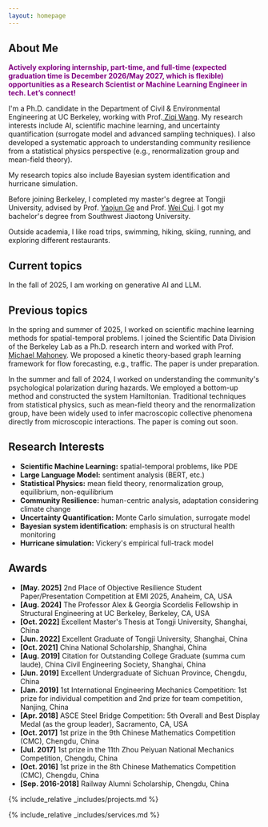 ```yaml
---
layout: homepage
---
```


## About Me
<span style="color:purple; font-weight:bold;">
Actively exploring internship, part-time, and full-time (expected graduation time is December 2026/May 2027, which is flexible) opportunities as a Research Scientist or Machine Learning Engineer in tech. Let’s connect!
</span>

I'm a Ph.D. candidate in the Department of Civil & Environmental Engineering at UC Berkeley, working with Prof.<a href="https://ce.berkeley.edu/people/faculty/ziqiwang" target="_blank"> Ziqi Wang</a>. My research interests include AI, scientific machine learning, and uncertainty quantification (surrogate model and advanced sampling techniques). I also developed a systematic approach to understanding community resilience from a statistical physics perspective (e.g., renormalization group and mean-field theory). 
<!-- I am fortunate to collaborate with Prof.<a href="https://www.stat.berkeley.edu/~mmahoney/" target="_blank"> Michael Mahoney</a>'s group. -->
My research topics also include Bayesian system identification and hurricane simulation.

Before joining Berkeley, I completed my master's degree at Tongji University, advised by Prof. <a href= "https://bridge.tongji.edu.cn/60/0e/c14928a155662/page.htm" target = "_blank"> Yaojun Ge</a> and Prof. <a href= "https://bridge.tongji.edu.cn/a0/4c/c14930a303180/page.htm" target = "_blank"> Wei Cui</a>. I got my bachelor's degree from Southwest Jiaotong University.
<!-- and my bachelor's degree in International Finance from <a href="https://www.cueb.edu.cn" target = "_blank"> Capital University of Economics and Business</a>.  -->


Outside academia, I like road trips, swimming, hiking, skiing, running, and exploring different restaurants.

## Current topics
In the fall of 2025, I am working on generative AI and LLM.


## Previous topics
In the spring and summer of 2025, I worked on scientific machine learning methods for spatial-temporal problems. I joined the Scientific Data Division of the Berkeley Lab as a Ph.D. research intern and worked with Prof.<a href="https://www.stat.berkeley.edu/~mmahoney/" target="_blank"> Michael Mahoney</a>. We proposed a kinetic theory-based graph learning framework for flow forecasting, e.g., traffic. The paper is under preparation.

In the summer and fall of 2024, I worked on understanding the community's psychological polarization during hazards. We employed a bottom-up method and constructed the system Hamiltonian. Traditional techniques from statistical physics, such as mean-field theory and the renormalization group, have been widely used to infer macroscopic collective phenomena directly from microscopic interactions. The paper is coming out soon.

## Research Interests
- **Scientific Machine Learning:** spatial-temporal problems, like PDE
- **Large Language Model:** sentiment analysis (BERT, etc.)
- **Statistical Physics:** mean field theory, renormalization group, equilibrium, non-equilibrium
- **Community Resilience:** human-centric analysis, adaptation considering climate change
- **Uncertainty Quantification:** Monte Carlo simulation, surrogate model
- **Bayesian system identification:** emphasis is on structural health monitoring
- **Hurricane simulation:** Vickery's empirical full-track model

## Awards
- **[May. 2025]** 2nd Place of Objective Resilience Student Paper/Presentation Competition at EMI 2025, Anaheim, CA, USA
- **[Aug. 2024]** The Professor Alex & Georgia Scordelis Fellowship in Structural Engineering at UC Berkeley, Berkeley, CA, USA
- **[Oct. 2022]** Excellent Master's Thesis at Tongji University, Shanghai, China
- **[Jun. 2022]** Excellent Graduate of Tongji University, Shanghai, China
- **[Oct. 2021]** China National Scholarship, Shanghai, China
- **[Aug. 2019]** Citation for Outstanding College Graduate (summa cum laude), China Civil Engineering Society, Shanghai, China
- **[Jun. 2019]** Excellent Undergraduate of Sichuan Province, Chengdu, China
- **[Jan. 2019]** 1st International Engineering Mechanics Competition: 1st prize for individual competition and 2nd prize for team competition, Nanjing, China
- **[Apr. 2018]** ASCE Steel Bridge Competition: 5th Overall and Best Display Medal (as the group leader), Sacramento, CA, USA
- **[Oct. 2017]** 1st prize in the 9th Chinese Mathematics Competition (CMC), Chengdu, China
- **[Jul. 2017]** 1st prize in the 11th Zhou Peiyuan National Mechanics Competition, Chengdu, China
- **[Oct. 2016]** 1st prize in the 8th Chinese Mathematics Competition (CMC), Chengdu, China
- **[Sep. 2016-2018]** Railway Alumni Scholarship, Chengdu, China



<!-- {% include_relative _includes/publications.md %} -->

{% include_relative _includes/projects.md %}







{% include_relative _includes/services.md %}






